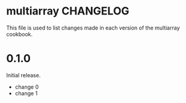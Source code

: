 # multiarray CHANGELOG

This file is used to list changes made in each version of the multiarray cookbook.

# 0.1.0

Initial release.

- change 0
- change 1

